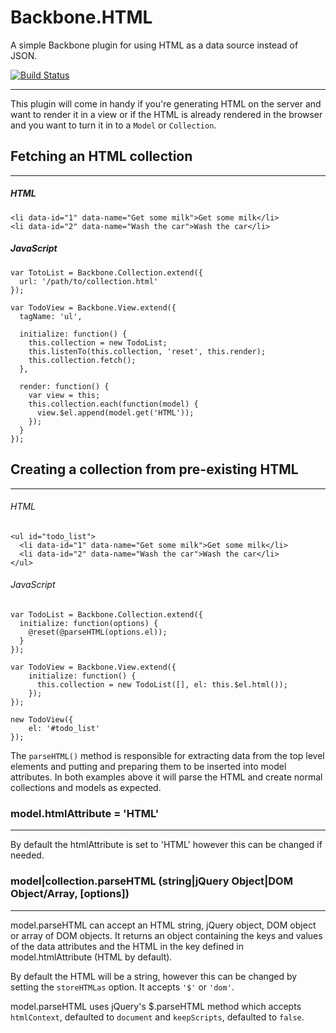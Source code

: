 # Backbone.HTML


A simple Backbone plugin for using HTML as a data source instead of JSON.

[![Build Status](https://travis-ci.org/marcgreenstock/backbone.html.png?branch=master)](https://travis-ci.org/marcgreenstock/backbone.html)

---
This plugin will come in handy if you're generating HTML on the server and want to render it in a view or if the HTML is already rendered in the browser and you want to turn it in to a `Model` or `Collection`.

## Fetching an HTML collection

---

##### HTML
    <li data-id="1" data-name="Get some milk">Get some milk</li>
    <li data-id="2" data-name="Wash the car">Wash the car</li>

##### JavaScript
    var TotoList = Backbone.Collection.extend({
      url: '/path/to/collection.html'
    });

    var TodoView = Backbone.View.extend({
      tagName: 'ul',
      
      initialize: function() {
        this.collection = new TodoList;
        this.listenTo(this.collection, 'reset', this.render);
        this.collection.fetch();
      },
      
      render: function() {
      	var view = this;
      	this.collection.each(function(model) {
      	  view.$el.append(model.get('HTML'));
      	});
      }
    });

## Creating a collection from pre-existing HTML

---

###### HTML
    <ul id="todo_list">
      <li data-id="1" data-name="Get some milk">Get some milk</li>
      <li data-id="2" data-name="Wash the car">Wash the car</li>
    </ul>

###### JavaScript
    var TodoList = Backbone.Collection.extend({
      initialize: function(options) {
        @reset(@parseHTML(options.el));
      }
    });
    
    var TodoView = Backbone.View.extend({
    	initialize: function() {    	  
    	  this.collection = new TodoList([], el: this.$el.html());
    	});
    });
    
    new TodoView({
    	el: '#todo_list'
    });

The `parseHTML()` method is responsible for extracting data from the top level elements and putting and preparing them to be inserted into model attributes. In both examples above it will parse the HTML and create normal collections and models as expected.

### model.htmlAttribute = 'HTML'

---
By default the htmlAttribute is set to 'HTML' however this can be changed if needed.


### model|collection.parseHTML (string|jQuery Object|DOM Object/Array, [options])

---
model.parseHTML can accept an HTML string, jQuery object, DOM object or array of DOM objects. It returns an object containing the keys and values of the data attributes and the HTML in the key defined in model.htmlAttribute (HTML by default).

By default the HTML will be a string, however this can be changed by setting the `storeHTMLas` option. It accepts `'$'` or `'dom'`.

model.parseHTML uses jQuery's $.parseHTML method which accepts `htmlContext`, defaulted to `document` and `keepScripts`, defaulted to `false`.